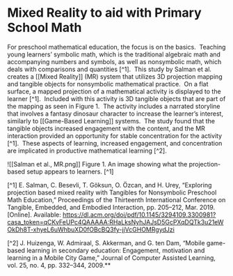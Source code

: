 # Mixed Reality to aid with Primary School Math

For preschool mathematical education, the focus is on the basics.  Teaching young learners’ symbolic math, which is the traditional algebraic math and accompanying numbers and symbols, as well as nonsymbolic math, which deals with comparisons and quantities [^1].  This study by Salman et al. creates a [[Mixed Reality]] (MR) system that utilizes 3D projection mapping and tangible objects for nonsymbolic mathematical practice.  On a flat surface, a mapped projection of a mathematical activity is displayed to the learner [^1].  Included with this activity is 3D tangible objects that are part of the mapping as seen in Figure 1.  The activity includes a narrated storyline that involves a fantasy dinosaur character to increase the learner’s interest, similarly to [[Game-Based Learning]] systems.  The study found that the tangible objects increased engagement with the content, and the MR interaction provided an opportunity for stable concentration for the activity [^1].  These aspects of learning, increased engagement, and concentration are implicated in productive mathematical learning [^2].

![[Salman et al., MR.png]]
Figure 1.  An image showing what the projection-based setup appears to learners. [^1]

[^1] E. Salman, C. Besevli, T. Göksun, O. Özcan, and H. Urey, “Exploring projection based mixed reality with Tangibles for Nonsymbolic Preschool Math Education,” Proceedings of the Thirteenth International Conference on Tangible, Embedded, and Embodied Interaction, pp. 205–212, Mar. 2019. [Online]. Available: https://dl.acm.org/doi/pdf/10.1145/3294109.3300981?casa_token=qCKvFeUPc4QAAAAA:RHaLksNyhJAJsD5GcPXqDQTk3u21eWOkDh8T-xhyeL6uWhbuXD0fOBcBQ3fy-jjVcGHOMRgydJzi

[^2] J. Huizenga, W. Admiraal, S. Akkerman, and G. ten Dam, “Mobile game-based learning in secondary education: Engagement, motivation and learning in a Mobile City Game,” Journal of Computer Assisted Learning, vol. 25, no. 4, pp. 332–344, 2009.**
